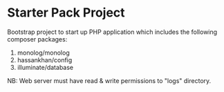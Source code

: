 # Starter Pack Project

Bootstrap project to start up PHP application which includes the following composer packages:

1. monolog/monolog
2. hassankhan/config
3. illuminate/database

NB: Web server must have read & write permissions to "logs" directory.